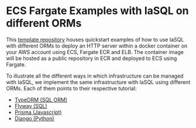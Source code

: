 # ECS Fargate Examples with IaSQL on different ORMs

This [template repository](https://docs.github.com/en/repositories/creating-and-managing-repositories/creating-a-repository-from-a-template) houses quickstart examples of how to use IaSQL with different ORMs to deploy an HTTP server within a docker container on your AWS account using ECS, Fargate ECR and ELB. The container image will be hosted as a public repository in ECR and deployed to ECS using Fargate.

To illustrate all the different ways in which infrastructure can be managed with IaSQL, we implement the same infrastructure with IaSQL using different ORMs. Each of them points to their respective tutorial:
- [TypeORM (SQL ORM)](https://docs.iasql.com/typeorm/)
- [Flyway (SQL)](https://docs.iasql.com/flyway/)
- [Prisma (Javascript)](https://docs.iasql.com/prisma/)
- [Django (Python)](https://docs.iasql.com/django/)